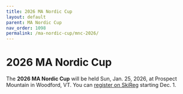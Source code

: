```yaml
---
title: 2026 MA Nordic Cup
layout: default
parent: MA Nordic Cup
nav_order: 1098
permalink: /ma-nordic-cup/mnc-2026/
---
```


# 2026 MA Nordic Cup

The **2026 MA Nordic Cup** will be held Sun, Jan. 25, 2026, at Prospect Mountain in Woodford, VT.
You can [register on SkiReg](https://www.skireg.com/massachusetts-nordic-program-u16-eastern-high-school-qualifier) starting Dec. 1.
